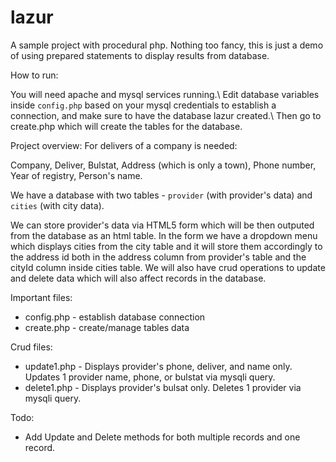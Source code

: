 # lazur 
A sample project with procedural php. Nothing too fancy, this is just a demo of using prepared statements to display results from database.


How to run:

You will need apache and mysql services running.\ Edit database variables inside `config.php` based on your mysql credentials to establish a connection, and make sure to have the database lazur created.\ Then go to create.php which will create the tables for the database.

Project overview:
For delivers of a company is needed: 


Company, Deliver, Bulstat, Address (which is only a town), Phone number, Year of registry, Person's name.


We have a database with two tables - `provider` (with provider's data) and `cities` (with city data).


We can store provider's data via HTML5 form  which will be then outputed from the database as an html table. 
In the form we have a dropdown menu which displays cities from the city table and it will store them accordingly to the address id 
both in the address column from provider's table and the cityId column inside cities table.
We will also have crud operations to update and delete data which will also affect records in the database.

Important files:
* config.php - establish database connection
* create.php - create/manage tables data

Crud files:
* update1.php - Displays provider's phone, deliver, and name only. Updates 1 provider name, phone, or bulstat via mysqli query.
* delete1.php - Displays provider's bulsat only. Deletes 1 provider via mysqli query. 

Todo:
* Add Update and Delete methods for both multiple records and one record.
